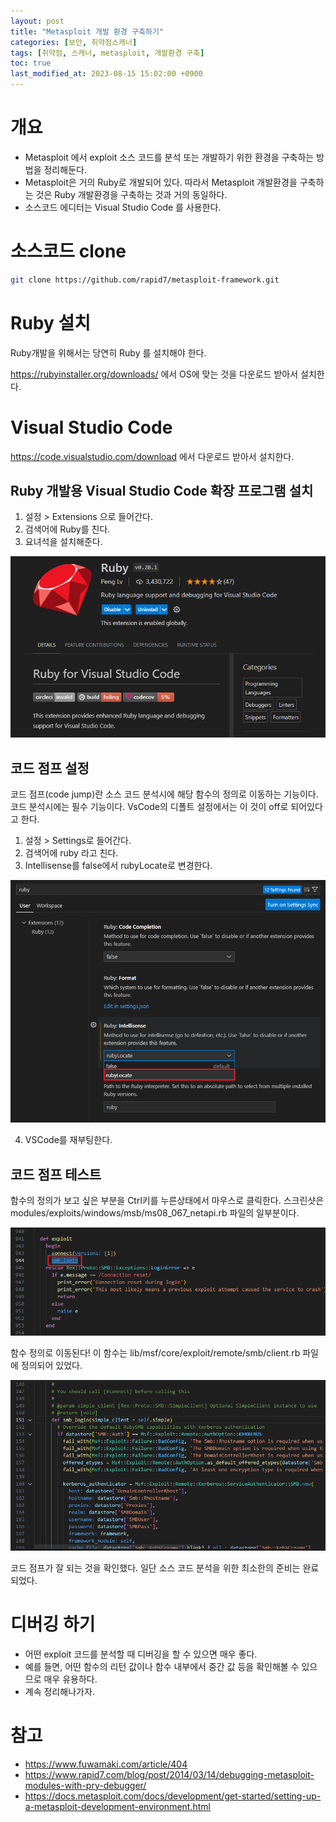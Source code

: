 ```yaml
---
layout: post
title: "Metasploit 개발 환경 구축하기"
categories: [보안, 취약점스캐너]
tags: [취약점, 스캐너, metasploit, 개발환경 구축]
toc: true
last_modified_at: 2023-08-15 15:02:00 +0900
---
```


# 개요
- Metasploit 에서 exploit 소스 코드를 분석 또는 개발하기 위한 환경을 구축하는 방법을 정리해둔다. 
- Metasploit은 거의 Ruby로 개발되어 있다. 따라서 Metasploit 개발환경을 구축하는 것은 Ruby 개발환경을 구축하는 것과 거의 동일하다. 
- 소스코드 에디터는 Visual Studio Code 를 사용한다. 

# 소스코드 clone

```sh
git clone https://github.com/rapid7/metasploit-framework.git
```

# Ruby 설치
Ruby개발을 위해서는 당연히 Ruby 를 설치해야 한다. 

https://rubyinstaller.org/downloads/ 에서 OS에 맞는 것을 다운로드 받아서 설치한다. 

# Visual Studio Code 
https://code.visualstudio.com/download 에서 다운로드 받아서 설치한다. 


## Ruby 개발용 Visual Studio Code 확장 프로그램 설치 
1. 설정 > Extensions 으로 들어간다. 
2. 검색어에 Ruby를 친다. 
3. 요녀석을 설치해준다. 

![ruby 확장프로그램](/images/vscode-ruby-extension.png)

## 코드 점프 설정
코드 점프(code jump)란 소스 코드 분석시에 해당 함수의 정의로 이동하는 기능이다. 코드 분석시에는 필수 기능이다. VsCode의 디폴트 설정에서는 이 것이 off로 되어있다고 한다. 

1. 설정 > Settings로 들어간다. 
2. 검색어에 ruby 라고 친다.
3. Intellisense를 false에서 rubyLocate로 변경한다. 

![Intellisense변경](/images/vscode-ruby-extension-intell.png)

4. VSCode를 재부팅한다. 

## 코드 점프 테스트 
함수의 정의가 보고 싶은 부분을 Ctrl키를 누른상태에서 마우스로 클릭한다. 
스크린샷은 modules/exploits/windows/msb/ms08_067_netapi.rb 파일의 일부분이다. 

![함수 정의로 이동](/images/vscode-ruby-code-jump-1.png)


함수 정의로 이동된다! 이 함수는 lib/msf/core/exploit/remote/smb/client.rb 파일에 정의되어 있었다. 

![함수 정의로 이동 완료](/images/vscode-ruby-code-jump-2.png)

코드 점프가 잘 되는 것을 확인했다. 일단 소스 코드 분석을 위한 최소한의 준비는 완료되었다. 

# 디버깅 하기 
- 어떤 exploit 코드를 분석할 때 디버깅을 할 수 있으면 매우 좋다. 
- 예를 들면, 어떤 함수의 리턴 값이나 함수 내부에서 중간 값 등을 확인해볼 수 있으므로 매우 유용하다. 
- 계속 정리해나가자. 

# 참고
- https://www.fuwamaki.com/article/404
- https://www.rapid7.com/blog/post/2014/03/14/debugging-metasploit-modules-with-pry-debugger/
- https://docs.metasploit.com/docs/development/get-started/setting-up-a-metasploit-development-environment.html